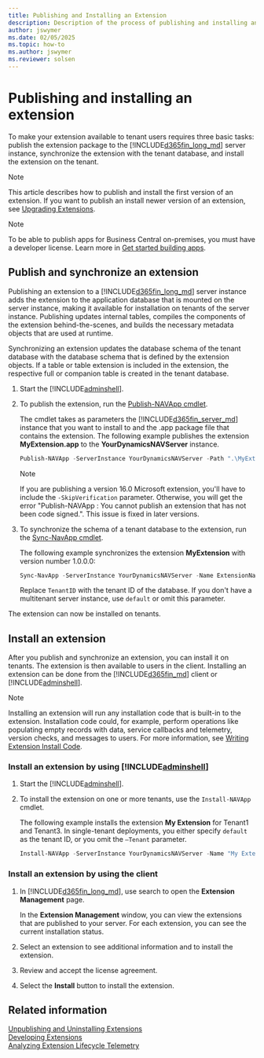 ```yaml
---
title: Publishing and Installing an Extension
description: Description of the process of publishing and installing an extension.
author: jswymer
ms.date: 02/05/2025
ms.topic: how-to
ms.author: jswymer
ms.reviewer: solsen
---
```


# Publishing and installing an extension

To make your extension available to tenant users requires three basic tasks: publish the extension package to the [!INCLUDE[d365fin_long_md](includes/d365fin_long_md.md)] server instance, synchronize the extension with the tenant database, and install the extension on the tenant.

> [!NOTE]  
> This article describes how to publish and install the first version of an extension. If you want to publish an install newer version of an extension, see [Upgrading Extensions](devenv-upgrading-extensions.md).  

> [!NOTE]
> To be able to publish apps for Business Central on-premises, you must have a developer license. Learn more in [Get started building apps](readiness/get-started.md).

## Publish and synchronize an extension

Publishing an extension to a [!INCLUDE[d365fin_long_md](includes/d365fin_long_md.md)] server instance adds the extension to the application database that is mounted on the server instance, making it available for installation on tenants of the server instance. Publishing updates internal tables, compiles the components of the extension behind-the-scenes, and builds the necessary metadata objects that are used at runtime.

Synchronizing an extension updates the database schema of the tenant database with the database schema that is defined by the extension objects. If a table or table extension is included in the extension, the respective full or companion table is created in the tenant database.  

1. Start the [!INCLUDE[adminshell](includes/adminshell.md)]. 

1. To publish the extension, run the [Publish-NAVApp cmdlet](/powershell/module/microsoft.dynamics.nav.apps.management/publish-navapp).

    The cmdlet takes as parameters the [!INCLUDE[d365fin_server_md](includes/d365fin_server_md.md)] instance that you want to install to and the .app package file that contains the extension. The following example publishes the extension **MyExtension.app** to the **YourDynamicsNAVServer** instance.  

    ```powershell
    Publish-NAVApp -ServerInstance YourDynamicsNAVServer -Path ".\MyExtension.app"
    ```  

    > [!NOTE]  
    > If you are publishing a version 16.0 Microsoft extension, you'll have to include the `-SkipVerification` parameter. Otherwise, you will get the error "Publish-NAVApp : You cannot publish an extension that has not been code signed.". This issue is fixed in later versions.

1. To synchronize the schema of a tenant database to the extension, run the [Sync-NavApp cmdlet](/powershell/module/Microsoft.Dynamics.Nav.Apps.Management/Sync-NAVApp).

    The following example synchronizes the extension **MyExtension** with version number 1.0.0.0: 

    ```powershell
    Sync-NavApp -ServerInstance YourDynamicsNAVServer -Name ExtensionName -Version 1.0.0.0 -Tenant TenantID
    ```

    Replace `TenantID` with the tenant ID of the database. If you don't have a multitenant server instance, use `default` or omit this parameter.

The extension can now be installed on tenants.

## Install an extension

After you publish and synchronize an extension, you can install it on tenants. The extension is then available to users in the client. Installing an extension can be done from the [!INCLUDE[d365fin_md](includes/d365fin_md.md)] client or [!INCLUDE[adminshell](includes/adminshell.md)].

> [!NOTE]  
> Installing an extension will run any installation code that is built-in to the extension. Installation code could, for example, perform operations like populating empty records with data, service callbacks and telemetry, version checks, and messages to users. For more information, see [Writing Extension Install Code](devenv-extension-install-code.md).

### Install an extension by using [!INCLUDE[adminshell](includes/adminshell.md)] 

1. Start the [!INCLUDE[adminshell](includes/adminshell.md)]. 
1. To install the extension on one or more tenants, use the `Install-NAVApp` cmdlet.

    The following example installs the extension **My Extension** for Tenant1 and Tenant3. In single-tenant deployments, you either specify `default` as the tenant ID, or you omit the `–Tenant` parameter.  

    ```powershell
    Install-NAVApp -ServerInstance YourDynamicsNAVServer -Name "My Extension" –Tenant Tenant1, Tenant3  
    ```

### Install an extension by using the client  

1. In [!INCLUDE[d365fin_long_md](includes/d365fin_long_md.md)], use search to open the **Extension Management** page.

   In the **Extension Management** window, you can view the extensions that are published to your server. For each extension, you can see the current installation status. 
1. Select an extension to see additional information and to install the extension.  
1. Review and accept the license agreement.  
1. Select the **Install** button to install the extension.

## Related information

[Unpublishing and Uninstalling Extensions](devenv-unpublish-and-uninstall-extension-v2.md)  
[Developing Extensions](devenv-dev-overview.md)  
[Analyzing Extension Lifecycle Telemetry](../administration/telemetry-extension-lifecycle-trace.md)
